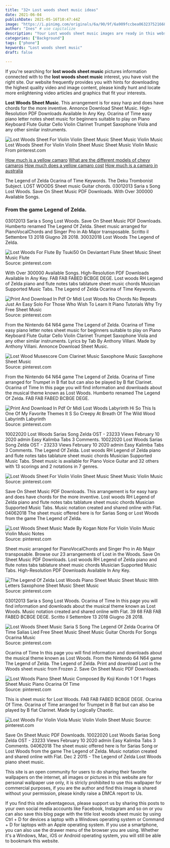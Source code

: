 ```yaml
---
title: "32+ Lost woods sheet music ideas"
date: 2021-06-04
publishDate: 2021-05-16T10:47:44Z
image: "https://i.pinimg.com/originals/6a/90/9f/6a909fccbea06323752166814d8dd25b.jpg"
author: "Ines" # use capitalize
description: "Your Lost woods sheet music images are ready in this website. Lost woods sheet music are a topic that is being searched for and liked by netizens today. You can Get the Lost woods sheet music files here. Find and Download all royalty-free images."
categories: ["Background"]
tags: ["phone"]
keywords: "Lost woods sheet music"
draft: false

---
```


If you're searching for **lost woods sheet music** pictures information connected with to the **lost woods sheet music** interest, you have visit the right  site.  Our website frequently  provides you with  hints  for downloading  the highest  quality video and image  content, please kindly hunt and locate more enlightening video articles and graphics  that fit your interests.

**Lost Woods Sheet Music**. This arrangement is for easy harp and does have chords for the more inventive. Annonce Download Sheet Music. High-Resolution PDF Downloads Available In Any Key. Ocarina of Time easy piano letter notes sheet music for beginners suitable to play on Piano Keyboard Flute Guitar Cello Violin Clarinet Trumpet Saxophone Viola and any other similar instruments.

![Lost Woods Sheet For Violin Violin Sheet Music Sheet Music Violin Music](https://i.pinimg.com/600x315/df/7f/49/df7f497aab63e72f786022fe2fe67f8d.jpg "Lost Woods Sheet For Violin Violin Sheet Music Sheet Music Violin Music")
Lost Woods Sheet For Violin Violin Sheet Music Sheet Music Violin Music From pinterest.com

[How much is a yellow camaro](/how-much-is-a-yellow-camaro/)
[What are the different models of chevy camaros](/what-are-the-different-models-of-chevy-camaros/)
[How much does a yellow camaro cost](/how-much-does-a-yellow-camaro-cost/)
[How much is a camaro in australia](/how-much-is-a-camaro-in-australia/)

The Legend of Zelda Ocarina of Time Keywords. The Deku Trombonist Subject. LOST WOODS Sheet music Guitar chords. 03012013 Saria s Song Lost Woods. Save On Sheet Music PDF Downloads. With Over 300000 Available Songs.

### From the game Legend of Zelda.

03012013 Saria s Song Lost Woods. Save On Sheet Music PDF Downloads. Humberto renamed The Legend Of Zelda. Sheet music arranged for PianoVocalChords and Singer Pro in Ab Major transposable. Scritto il Settembre 13 2018 Giugno 28 2018. 30032018 Lost Woods The Legend of Zelda.


![Lost Woods For Flute By Tsuki50 On Deviantart Flute Sheet Music Sheet Music Flute](https://i.pinimg.com/originals/74/14/58/741458f187bd9a50f6e5e6c48083fdad.jpg "Lost Woods For Flute By Tsuki50 On Deviantart Flute Sheet Music Sheet Music Flute")
Source: pinterest.com

With Over 300000 Available Songs. High-Resolution PDF Downloads Available In Any Key. FAB FAB FABED BCBGE DEGE. Lost woods RH Legend of Zelda piano and flute notes tabs tablature sheet music chords Musician Supported Music Tabs. The Legend of Zelda Ocarina of Time Keywords.

![Print And Download In Pdf Or Midi Lost Woods No Chords No Repeats Just An Easy Solo For Those Who Wish To Learn It Piano Tutorials Why Try Free Sheet Music](https://i.pinimg.com/originals/84/af/4d/84af4d84f60087daa5e3b9feece7b44a.png "Print And Download In Pdf Or Midi Lost Woods No Chords No Repeats Just An Easy Solo For Those Who Wish To Learn It Piano Tutorials Why Try Free Sheet Music")
Source: pinterest.com

From the Nintendo 64 N64 game The Legend of Zelda. Ocarina of Time easy piano letter notes sheet music for beginners suitable to play on Piano Keyboard Flute Guitar Cello Violin Clarinet Trumpet Saxophone Viola and any other similar instruments. Lyrics by Tab By Anthony Villani. Made by Anthony Villani. Annonce Download Sheet Music.

![Lost Wood Musescore Com Clarinet Music Saxophone Music Saxophone Sheet Music](https://i.pinimg.com/originals/5f/7d/33/5f7d33b246bf7a244285c810fee2aea5.png "Lost Wood Musescore Com Clarinet Music Saxophone Music Saxophone Sheet Music")
Source: pinterest.com

From the Nintendo 64 N64 game The Legend of Zelda. Ocarina of Time arranged for Trumpet in B flat but can also be played by B flat Clarinet. Ocarina of Time In this page you will find information and downloads about the musical theme known as Lost Woods. Humberto renamed The Legend Of Zelda. FAB FAB FABED BCBGE DEGE.

![Print And Download In Pdf Or Midi Lost Woods Labyrinth Hi So This Is One Of My Favorite Themes It S So Creepy At Breath Of The Wild Wood Labyrinth Labyrinth](https://i.pinimg.com/originals/f3/eb/f8/f3ebf80d470bcf4146775e44e94a6bf5.png "Print And Download In Pdf Or Midi Lost Woods Labyrinth Hi So This Is One Of My Favorite Themes It S So Creepy At Breath Of The Wild Wood Labyrinth Labyrinth")
Source: pinterest.com

10022020 Lost Woods Sarias Song Zelda OST - 23233 Views February 10 2020 admin Easy Kalimba Tabs 3 Comments. 10022020 Lost Woods Sarias Song Zelda OST - 23233 Views February 10 2020 admin Easy Kalimba Tabs 3 Comments. The Legend Of Zelda. Lost woods RH Legend of Zelda piano and flute notes tabs tablature sheet music chords Musician Supported Music Tabs. Sheet music is available for Piano Voice Guitar and 32 others with 13 scorings and 2 notations in 7 genres.

![Lost Woods Sheet For Violin Violin Sheet Music Sheet Music Violin Music](https://i.pinimg.com/600x315/df/7f/49/df7f497aab63e72f786022fe2fe67f8d.jpg "Lost Woods Sheet For Violin Violin Sheet Music Sheet Music Violin Music")
Source: pinterest.com

Save On Sheet Music PDF Downloads. This arrangement is for easy harp and does have chords for the more inventive. Lost woods RH Legend of Zelda piano and flute notes tabs tablature sheet music chords Musician Supported Music Tabs. Music notation created and shared online with Flat. 04062018 The sheet music offered here is for Sarias Song or Lost Woods from the game The Legend of Zelda.

![Lost Woods Sheet Music Made By Kogan Note For Violin Violin Music Violin Music Notes](https://i.pinimg.com/originals/3f/79/57/3f795701b68238ac8883f8fc59d340a9.png "Lost Woods Sheet Music Made By Kogan Note For Violin Violin Music Violin Music Notes")
Source: pinterest.com

Sheet music arranged for PianoVocalChords and Singer Pro in Ab Major transposable. Browse our 23 arrangements of Lost in the Woods. Save On Sheet Music PDF Downloads. Lost woods RH Legend of Zelda piano and flute notes tabs tablature sheet music chords Musician Supported Music Tabs. High-Resolution PDF Downloads Available In Any Key.

![The Legend Of Zelda Lost Woods Piano Sheet Music Sheet Music With Letters Saxophone Sheet Music Sheet Music](https://i.pinimg.com/originals/bd/1b/98/bd1b98615260ef9ae355658dbfaf5e78.jpg "The Legend Of Zelda Lost Woods Piano Sheet Music Sheet Music With Letters Saxophone Sheet Music Sheet Music")
Source: pinterest.com

03012013 Saria s Song Lost Woods. Ocarina of Time In this page you will find information and downloads about the musical theme known as Lost Woods. Music notation created and shared online with Flat. 39 68 FAB FAB FABED BCBGE DEGE. Scritto il Settembre 13 2018 Giugno 28 2018.

![Lost Woods Sheet Music Saria S Song The Legend Of Zelda Ocarina Of Time Salias Lied Free Sheet Music Sheet Music Guitar Chords For Songs Ocarina Music](https://i.pinimg.com/564x/c5/71/45/c57145b62386372a00aaf76e99677ffd.jpg "Lost Woods Sheet Music Saria S Song The Legend Of Zelda Ocarina Of Time Salias Lied Free Sheet Music Sheet Music Guitar Chords For Songs Ocarina Music")
Source: pinterest.com

Ocarina of Time In this page you will find information and downloads about the musical theme known as Lost Woods. From the Nintendo 64 N64 game The Legend of Zelda. The Legend of Zelda. Print and download Lost in the Woods sheet music from Frozen 2. Save On Sheet Music PDF Downloads.

![Lost Woods Piano Sheet Music Composed By Koji Kondo 1 Of 1 Pages Sheet Music Piano Ocarina Of Time](https://i.pinimg.com/originals/22/e9/a9/22e9a9ed2881b2120f3f489245b6f2db.png "Lost Woods Piano Sheet Music Composed By Koji Kondo 1 Of 1 Pages Sheet Music Piano Ocarina Of Time")
Source: pinterest.com

This is sheet music for Lost Woods. FAB FAB FABED BCBGE DEGE. Ocarina Of Time. Ocarina of Time arranged for Trumpet in B flat but can also be played by B flat Clarinet. Made by Logically Chaotic.

![Lost Woods For Violin Viola Music Violin Violin Sheet Music](https://i.pinimg.com/originals/6a/90/9f/6a909fccbea06323752166814d8dd25b.jpg "Lost Woods For Violin Viola Music Violin Violin Sheet Music")
Source: pinterest.com

Save On Sheet Music PDF Downloads. 10022020 Lost Woods Sarias Song Zelda OST - 23233 Views February 10 2020 admin Easy Kalimba Tabs 3 Comments. 04062018 The sheet music offered here is for Sarias Song or Lost Woods from the game The Legend of Zelda. Music notation created and shared online with Flat. Dec 2 2015 - The Legend of Zelda Lost Woods piano sheet music.

This site is an open community for users to do sharing their favorite wallpapers on the internet, all images or pictures in this website are for personal wallpaper use only, it is stricly prohibited to use this wallpaper for commercial purposes, if you are the author and find this image is shared without your permission, please kindly raise a DMCA report to Us.

If you find this site adventageous, please support us by sharing this posts to your own social media accounts like Facebook, Instagram and so on or you can also save this blog page with the title lost woods sheet music by using Ctrl + D for devices a laptop with a Windows operating system or Command + D for laptops with an Apple operating system. If you use a smartphone, you can also use the drawer menu of the browser you are using. Whether it's a Windows, Mac, iOS or Android operating system, you will still be able to bookmark this website.
